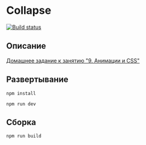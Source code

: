 # Collapse

[![Build status](https://ci.appveyor.com/api/projects/status/xo3bqwhfn9bis24w?svg=true)](https://ci.appveyor.com/project/sirpen9uin/ahj-homeworks-anim-collapse)

## Описание

[Домашнее задание к занятию "9. Анимации и CSS"](https://github.com/netology-code/ahj-homeworks/tree/AHJ-50/anim#collapse)

## Развертывание

```npm install```

```npm run dev```

## Сборка

```npm run build```

